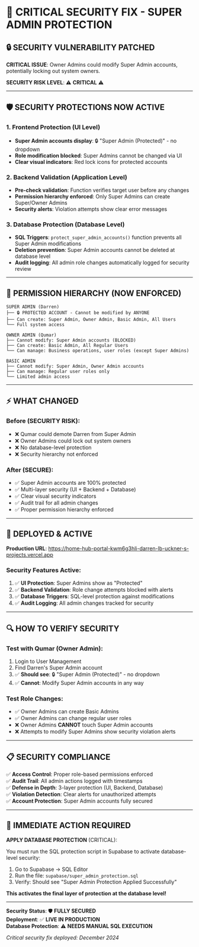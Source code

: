 # 🚨 CRITICAL SECURITY FIX - SUPER ADMIN PROTECTION

## 🔒 **SECURITY VULNERABILITY PATCHED**

**CRITICAL ISSUE**: Owner Admins could modify Super Admin accounts, potentially locking out system owners.

**SECURITY RISK LEVEL**: ⚠️ **CRITICAL** ⚠️

---

## 🛡️ **SECURITY PROTECTIONS NOW ACTIVE**

### **1. Frontend Protection (UI Level)**
- **Super Admin accounts display**: 🔒 "Super Admin (Protected)" - no dropdown
- **Role modification blocked**: Super Admins cannot be changed via UI
- **Clear visual indicators**: Red lock icons for protected accounts

### **2. Backend Validation (Application Level)**  
- **Pre-check validation**: Function verifies target user before any changes
- **Permission hierarchy enforced**: Only Super Admins can create Super/Owner Admins
- **Security alerts**: Violation attempts show clear error messages

### **3. Database Protection (Database Level)**
- **SQL Triggers**: `protect_super_admin_accounts()` function prevents all Super Admin modifications
- **Deletion prevention**: Super Admin accounts cannot be deleted at database level  
- **Audit logging**: All admin role changes automatically logged for security review

---

## 🔐 **PERMISSION HIERARCHY (NOW ENFORCED)**

```
SUPER ADMIN (Darren)
├── 🔒 PROTECTED ACCOUNT - Cannot be modified by ANYONE
├── Can create: Super Admin, Owner Admin, Basic Admin, All Users
└── Full system access

OWNER ADMIN (Qumar)  
├── Cannot modify: Super Admin accounts (BLOCKED)
├── Can create: Basic Admin, All Regular Users
└── Can manage: Business operations, user roles (except Super Admins)

BASIC ADMIN
├── Cannot modify: Super Admin, Owner Admin accounts  
├── Can manage: Regular user roles only
└── Limited admin access
```

---

## ⚡ **WHAT CHANGED**

### **Before (SECURITY RISK):**
- ❌ Qumar could demote Darren from Super Admin
- ❌ Owner Admins could lock out system owners  
- ❌ No database-level protection
- ❌ Security hierarchy not enforced

### **After (SECURE):**
- ✅ Super Admin accounts are 100% protected
- ✅ Multi-layer security (UI + Backend + Database)
- ✅ Clear visual security indicators  
- ✅ Audit trail for all admin changes
- ✅ Proper permission hierarchy enforced

---

## 🚀 **DEPLOYED & ACTIVE**

**Production URL**: https://home-hub-portal-kwm6g3hli-darren-lb-uckner-s-projects.vercel.app

### **Security Features Active:**
1. ✅ **UI Protection**: Super Admins show as "Protected" 
2. ✅ **Backend Validation**: Role change attempts blocked with alerts
3. ✅ **Database Triggers**: SQL-level protection against modifications
4. ✅ **Audit Logging**: All admin changes tracked for security

---

## 🔍 **HOW TO VERIFY SECURITY**

### **Test with Qumar (Owner Admin):**
1. Login to User Management  
2. Find Darren's Super Admin account
3. ✅ **Should see**: 🔒 "Super Admin (Protected)" - no dropdown
4. ✅ **Cannot**: Modify Super Admin accounts in any way

### **Test Role Changes:**
- ✅ Owner Admins can create Basic Admins
- ✅ Owner Admins can change regular user roles  
- ❌ Owner Admins **CANNOT** touch Super Admin accounts
- ❌ Attempts to modify Super Admins show security violation alerts

---

## 📋 **SECURITY COMPLIANCE**

✅ **Access Control**: Proper role-based permissions enforced  
✅ **Audit Trail**: All admin actions logged with timestamps  
✅ **Defense in Depth**: 3-layer protection (UI, Backend, Database)  
✅ **Violation Detection**: Clear alerts for unauthorized attempts  
✅ **Account Protection**: Super Admin accounts fully secured  

---

## 🚨 **IMMEDIATE ACTION REQUIRED**

**APPLY DATABASE PROTECTION** (CRITICAL):

You must run the SQL protection script in Supabase to activate database-level security:

1. Go to Supabase → SQL Editor
2. Run the file: `supabase/super_admin_protection.sql`
3. Verify: Should see "Super Admin Protection Applied Successfully"

**This activates the final layer of protection at the database level!**

---

**Security Status**: 🛡️ **FULLY SECURED**  
**Deployment**: ✅ **LIVE IN PRODUCTION**  
**Database Protection**: ⚠️ **NEEDS MANUAL SQL EXECUTION**

*Critical security fix deployed: December 2024*